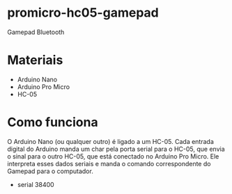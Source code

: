 # promicro-hc05-gamepad
Gamepad Bluetooth

# Materiais
- Arduino Nano
- Arduino Pro Micro
- HC-05

# Como funciona
O Arduino Nano (ou qualquer outro) é ligado a um HC-05. Cada entrada digital do Arduino manda um char pela porta serial para o HC-05, que envia o sinal para o outro HC-05, que está conectado no Arduino Pro Micro. Ele interpreta esses dados seriais e manda o comando correspondente do Gamepad para o computador.
* serial 38400
